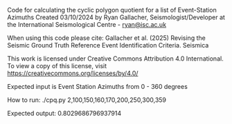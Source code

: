 Code for calculating the cyclic polygon quotient for a list of Event-Station Azimuths
Created 03/10/2024 by Ryan Gallacher, Seismologist/Developer at the International Seismological Centre - ryan@isc.ac.uk

When using this code please cite: Gallacher et al. (2025) Revising the Seismic Ground Truth Reference Event Identification Criteria. Seismica

This work is licensed under Creative Commons Attribution 4.0 International. To view a copy of this license, visit https://creativecommons.org/licenses/by/4.0/                                                                    

Expected input is Event Station Azimuths from 0 - 360 degrees

How to run: ./cpq.py 2,100,150,160,170,200,250,300,359

Expected output: 0.8029686796937914
